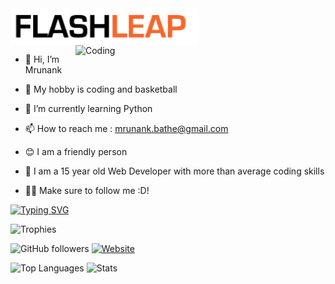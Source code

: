 <img align="center" alt="Coding" width="300" src="JJJJJJJ.png" />

<img align="right" alt="Coding" width="400" src="https://user-images.githubusercontent.com/84667872/120890614-97ec5380-c621-11eb-94fc-9ad9f3a72773.png" />

- 👋 Hi, I’m Mrunank

- 👀 My hobby is coding and basketball

- 🌱 I’m currently learning Python

- 📫 How to reach me : mrunank.bathe@gmail.com

- 😊 I am a friendly person

- 📓 I am a 15 year old Web Developer with more than average coding skills

- 🙍‍♂️ Make sure to follow me :D!

[![Typing SVG](https://readme-typing-svg.herokuapp.com?font=Robot-Bold&size=30&color=00F7E4&center=false&vCenter=true&width=900&height=110&lines=Passionate+Developer;Programmer;Content+Creator/Writer;Tech-savvy+person+from+India)](https://git.io/typing-svg)

![Trophies](https://github-profile-trophy.vercel.app/?username=FlashLeap&theme=gruvbox)

![GitHub followers](https://img.shields.io/github/followers/FlashLeap?label=followers&style=flat)
[![Website](https://img.shields.io/badge/website-FlashLeap.github.io-blue)](https://FlashLeap.github.io "Visit my website")

![Top Languages](https://github-readme-stats.vercel.app/api/top-langs/?username=FlashLeap&theme=gruvbox&count_private=true&custom_title=Top%20Languages)
![Stats](https://github-readme-stats.vercel.app/api?username=FlashLeap&theme=gruvbox&custom_title=Stats)



<!---
BATHILL/BATHILL is a ✨ special ✨ repository because its `README.md` (this file) appears on your GitHub profile.
You can click the Preview link to take a look at your changes.
--->
